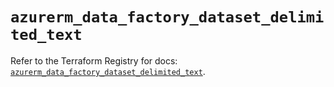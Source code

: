 # `azurerm_data_factory_dataset_delimited_text`

Refer to the Terraform Registry for docs: [`azurerm_data_factory_dataset_delimited_text`](https://registry.terraform.io/providers/hashicorp/azurerm/4.22.0/docs/resources/data_factory_dataset_delimited_text).
